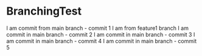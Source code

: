 # BranchingTest
I am commit from main branch - commit 1
I am from feature1 branch
I am commit in main branch - commit 2
I am commit in main branch - commit 3
I am commit in main branch - commit 4
I am commit in main branch - commit 5
